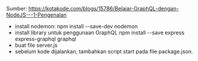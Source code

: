 Sumber:
https://kotakode.com/blogs/15786/Belajar-GraphQL-dengan-NodeJS---1-Pengenalan

- install nodemon:
    npm install --save-dev nodemon
- install library untuk penggunaan GraphQL
    npm install --save express express-graphql graphql
- buat file server.js
- sebelum kode dijalankan, tambahkan script start pada file package.json.

